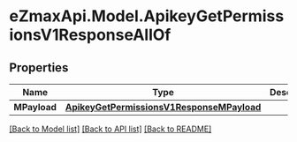
# eZmaxApi.Model.ApikeyGetPermissionsV1ResponseAllOf

## Properties

Name | Type | Description | Notes
------------ | ------------- | ------------- | -------------
**MPayload** | [**ApikeyGetPermissionsV1ResponseMPayload**](ApikeyGetPermissionsV1ResponseMPayload.md) |  | 

[[Back to Model list]](../README.md#documentation-for-models)
[[Back to API list]](../README.md#documentation-for-api-endpoints)
[[Back to README]](../README.md)

